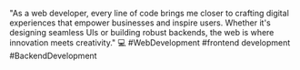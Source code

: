 "As a web developer, every line of code brings me closer to crafting digital experiences that empower businesses and inspire users. Whether it's designing seamless UIs or building robust backends, the web is where innovation meets creativity." 💻 #WebDevelopment #frontend development #BackendDevelopment

